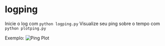 # logping

Inicie o log com `python logping.py`
Visualize seu ping sobre o tempo com `python plotping.py`

Exemplo:
![Ping Plot](http://i.imgur.com/zE1N8wi.png)
